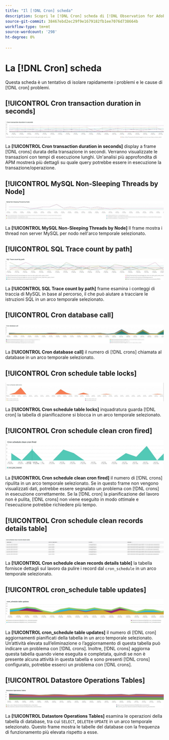 ```yaml
---
title: "Il [!DNL Cron] scheda"
description: Scopri le [!DNL Cron] scheda di [!DNL Observation for Adobe Commerce].
source-git-commit: 38467ebd2ec29f9e1679182fb1ee7076d738664b
workflow-type: tm+mt
source-wordcount: '298'
ht-degree: 0%

---
```


# La [!DNL Cron] scheda

Questa scheda è un tentativo di isolare rapidamente i problemi e le cause di [!DNL cron] problemi.

## [!UICONTROL Cron transaction duration in seconds]

![Durata della transazione Cron in secondi](../../assets/tools/observation-for-adobe-commerce/cron-tab-1.jpg)

La **[!UICONTROL Cron transaction duration in seconds]** display a frame [!DNL crons] durata della transazione in secondi. Verranno visualizzate le transazioni con tempi di esecuzione lunghi. Un&#39;analisi più approfondita di APM mostrerà più dettagli su quale query potrebbe essere in esecuzione la transazione/operazione.

## [!UICONTROL MySQL Non-Sleeping Threads by Node]

![Thread non server MySQL per nodo](../../assets/tools/observation-for-adobe-commerce/cron-tab-2.jpg)

La **[!UICONTROL MySQL Non-Sleeping Threads by Node]** Il frame mostra i thread non server MySQL per nodo nell&#39;arco temporale selezionato.

## [!UICONTROL SQL Trace count by path]

![Conteggio traccia SQL per percorso](../../assets/tools/observation-for-adobe-commerce/cron-tab-3.jpg)

La **[!UICONTROL SQL Trace count by path]** frame esamina i conteggi di traccia di MySQL in base al percorso, il che può aiutare a tracciare le istruzioni SQL in un arco temporale selezionato.

## [!UICONTROL Cron database call]

![Chiamata al database Cron](../../assets/tools/observation-for-adobe-commerce/cron-tab-4.jpg)

La **[!UICONTROL Cron database call]** il numero di [!DNL crons] chiamata al database in un arco temporale selezionato.

## [!UICONTROL Cron schedule table locks]

![Blocchi per tabelle di programmazione](../../assets/tools/observation-for-adobe-commerce/cron-tab-5.jpg)

La **[!UICONTROL Cron schedule table locks]** inquadratura guarda [!DNL cron] la tabella di pianificazione si blocca in un arco temporale selezionato.

## [!UICONTROL Cron schedule clean cron fired]

![Blocchi per tabelle di programmazione](../../assets/tools/observation-for-adobe-commerce/cron-tab-6.jpg)

La **[!UICONTROL Cron schedule clean cron fired]** il numero di [!DNL crons] ripulita in un arco temporale selezionato. Se in questo frame non vengono visualizzati dati, potrebbe essere segnalato un problema con [!DNL crons] in esecuzione correttamente. Se la [!DNL cron] la pianificazione del lavoro non è pulita, [!DNL crons] non viene eseguito in modo ottimale e l&#39;esecuzione potrebbe richiedere più tempo.

## [!UICONTROL Cron schedule clean records details table]

![Tabella dei dettagli dei record puliti della pianificazione della CROR](../../assets/tools/observation-for-adobe-commerce/cron-tab-7.jpg)

La **[!UICONTROL Cron schedule clean records details table]** la tabella fornisce dettagli sul lavoro da pulire i record dal `cron_schedule` in un arco temporale selezionato.

## [!UICONTROL cron_schedule table updates]

![aggiornamenti tabella cron_Schedule](../../assets/tools/observation-for-adobe-commerce/cron-tab-8.jpg)

La **[!UICONTROL cron_schedule table updates]** il numero di [!DNL cron] aggiornamenti pianificati della tabella in un arco temporale selezionato. Un’attività elevata sull’eliminazione o l’aggiornamento di questa tabella può indicare un problema con [!DNL crons]. Inoltre, [!DNL crons] aggiorna questa tabella quando viene eseguita e completata, quindi se non è presente alcuna attività in questa tabella e sono presenti [!DNL crons] configurato, potrebbe esserci un problema con [!DNL crons].

## [!UICONTROL Datastore Operations Tables]

![Tabelle delle operazioni del datastore](../../assets/tools/observation-for-adobe-commerce/cron-tab-9.jpg)

La **[!UICONTROL Datastore Operations Tables]** esamina le operazioni della tabella di database, tra cui `SELECT`, `DELETE`e `UPDATE` in un arco temporale selezionato. Questo frame mostra le tabelle del database con la frequenza di funzionamento più elevata rispetto a esse.
